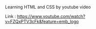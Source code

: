 Learning HTML and CSS by youtube video

Link : https://www.youtube.com/watch?v=FZQxPTV3cFk&feature=emb_logo
